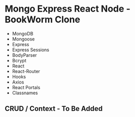 # Mongo Express React Node - BookWorm Clone

- MongoDB
- Mongoose
- Express
- Express Sessions
- BodyParser
- Bcrypt
- React
- React-Router
- Hooks
- Axios
- React Portals
- Classnames

## CRUD / Context - To Be Added
